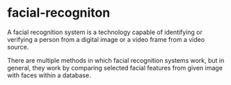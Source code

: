 # facial-recogniton

A facial recognition system is a technology capable of identifying or verifying a person from a digital image or a video frame from a video source.

There are multiple methods in which facial recognition systems work, but in general, they work by comparing selected facial features from given image with faces within a database.
